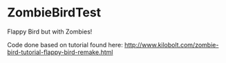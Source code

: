 ZombieBirdTest
==============

Flappy Bird but with Zombies!

Code done based on tutorial found here:
http://www.kilobolt.com/zombie-bird-tutorial-flappy-bird-remake.html
